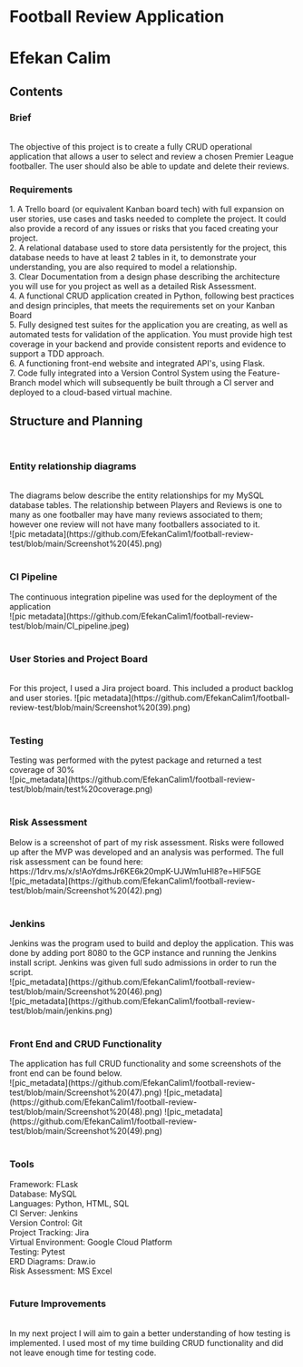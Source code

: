 # Football Review Application
<h1>Efekan Calim</h1>


<h2>Contents</h2>
<h3>Brief</h3>
<br>
The objective of this project is to create a fully CRUD operational application that allows a user to select and review a chosen Premier League footballer. The user should also be able to update and delete their reviews. 
<br> 
<h3>Requirements</h3>
1. A Trello board (or equivalent Kanban board tech) with full expansion on user stories, use cases and tasks needed to complete the project. It could also provide a record of any issues or risks that you faced creating your project. <br>
2. A relational database used to store data persistently for the project, this database needs to have at least 2 tables in it, to demonstrate your understanding, you are also required to model a relationship. <br>
3. Clear Documentation from a design phase describing the architecture you will use for you project as well as a detailed Risk Assessment. <br>
4. A functional CRUD application created in Python, following best practices and design principles, that meets the requirements set on your Kanban Board <br>
5. Fully designed test suites for the application you are creating, as well as automated tests for validation of the application. You must provide high test coverage in your backend and provide consistent reports and evidence to support a TDD approach. <br>
6. A functioning front-end website and integrated API's, using Flask. <br>
7. Code fully integrated into a Version Control System using the Feature-Branch model which will subsequently be built through a CI server and deployed to a cloud-based virtual machine.

<h2>Structure and Planning</h2>
<br>
<h3>Entity relationship diagrams</h3>
<br>
The diagrams below describe the entity relationships for my MySQL database tables. The relationship between Players and Reviews is one to many as one footballer may have many reviews associated to them; however one review will not have many footballers associated to it.
<br>
![pic metadata](https://github.com/EfekanCalim1/football-review-test/blob/main/Screenshot%20(45).png)
<br><br>
<h3>CI Pipeline</h3>
The continuous integration pipeline was used for the deployment of the application
<br>
![pic metadata](https://github.com/EfekanCalim1/football-review-test/blob/main/CI_pipeline.jpeg)
<br><br>
<h3>User Stories and Project Board</h3>
<br>
For this project, I used a Jira project board. This included a product backlog and user stories. 
![pic metadata](https://github.com/EfekanCalim1/football-review-test/blob/main/Screenshot%20(39).png)
<br><br>
<h3>Testing</h3>
Testing was performed with the pytest package and returned a test coverage of 30%
<br>
![pic_metadata](https://github.com/EfekanCalim1/football-review-test/blob/main/test%20coverage.png)
<br><br>
<h3>Risk Assessment</h3>
Below is a screenshot of part of my risk assessment. Risks were followed up after the MVP was developed and an analysis was performed. The full risk assessment can be found here: https://1drv.ms/x/s!AoYdmsJr6KE6k20mpK-UJWm1uHl8?e=HIF5GE
<br>
![pic_metadata](https://github.com/EfekanCalim1/football-review-test/blob/main/Screenshot%20(42).png)
<br><br>
<h3>Jenkins</h3>
Jenkins was the program used to build and deploy the application. This was done by adding port 8080 to the GCP instance and running the Jenkins install script. Jenkins was given full sudo admissions in order to run the script.
<br>
![pic_metadata](https://github.com/EfekanCalim1/football-review-test/blob/main/Screenshot%20(46).png)
<br>
![pic_metadata](https://github.com/EfekanCalim1/football-review-test/blob/main/jenkins.png)
<br><br>
<h3>Front End and CRUD Functionality</h3>
The application has full CRUD functionality and some screenshots of the front end can be found below.
<br>
![pic_metadata](https://github.com/EfekanCalim1/football-review-test/blob/main/Screenshot%20(47).png)
![pic_metadata](https://github.com/EfekanCalim1/football-review-test/blob/main/Screenshot%20(48).png)
![pic_metadata](https://github.com/EfekanCalim1/football-review-test/blob/main/Screenshot%20(49).png)
<br><br>
<h3>Tools</h3>
Framework: FLask
<br>
Database: MySQL
<br>
Languages: Python, HTML, SQL
<br>
CI Server: Jenkins
<br>
Version Control: Git
<br>
Project Tracking: Jira 
<br>
Virtual Environment: Google Cloud Platform
<br>
Testing: Pytest
<br>
ERD Diagrams: Draw.io
<br>
Risk Assessment: MS Excel
<br><br>
<h3>Future Improvements</h3>
<br>
In my next project I will aim to gain a better understanding of how testing is implemented. I used most of my time building CRUD functionality and did not leave enough time for testing code. 




